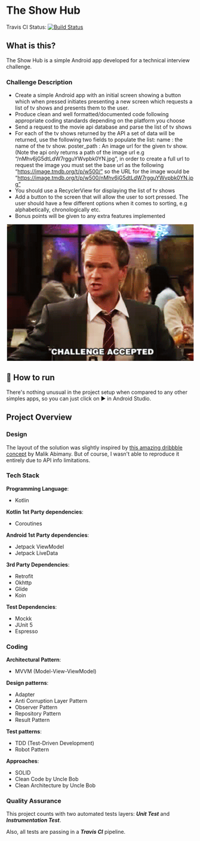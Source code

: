 
# The Show Hub
Travis CI Status:
[![Build Status](https://travis-ci.com/marcosvbras/theshowhub.svg?branch=master)](https://travis-ci.com/marcosvbras/theshowhub)

## What is this?
The Show Hub is a simple Android app developed for a technical interview challenge.

### Challenge Description
- Create a simple Android app with an initial screen showing a button which when pressed initiates presenting a new screen which requests a list of tv shows and presents them to the user.
- Produce clean and well formatted/documented code following appropriate coding standards depending on the platform you choose
- Send a request to the movie api database and parse the list of tv shows
- For each of the tv shows returned by the API a set of data will be returned, use the following two fields to populate the list: name : the name of the tv show. poster_path : An image url for the given tv show. (Note the api only returns a path of the image url e.g “/nMhv6jG5dtLdW7rgguYWvpbk0YN.jpg”, in order to create a full url to request the image you must set the base url as the following “https://image.tmdb.org/t/p/w500/” so the URL for the image would be “https://image.tmdb.org/t/p/w500/nMhv6jG5dtLdW7rgguYWvpbk0YN.jpg”
- You should use a RecyclerView for displaying the list of tv shows
- Add a button to the screen that will allow the user to sort pressed. The user should have a few different options when it comes to sorting, e.g alphabetically, chronologically etc.
- Bonus points will be given to any extra features implemented

<p  align="center">
<img  src="challenge.gif"  alt="Challenge accepted gif"/>
</p>

## :running: How to run
There's nothing unusual in the project setup when compared to any other simples apps, so you can just click on :arrow_forward: in Android Studio.

## Project Overview

### Design

The layout of the solution was slightly inspired by [this amazing dribbble concept](https://dribbble.com/shots/15279034-Abda-Full-Screen-App/attachments/7032023?mode=media) by Malik Abimany. But of course, I wasn't able to reproduce it entirely due to API info limitations.
  
### Tech Stack

**Programming Language**: 
- Kotlin

**Kotlin 1st Party dependencies**:
- Coroutines

**Android 1st Party dependencies**:
- Jetpack ViewModel
- Jetpack LiveData

**3rd Party Dependencies**:
- Retrofit
- Okhttp
- Glide
- Koin

**Test Dependencies**:
- Mockk
- JUnit 5
- Espresso

### Coding

**Architectural Pattern**: 
- MVVM (Model-View-ViewModel)

**Design patterns**:
- Adapter
- Anti Corruption Layer Pattern
- Observer Pattern
- Repository Pattern
- Result Pattern

**Test patterns**:
- TDD (Test-Driven Development)
- Robot Pattern

**Approaches**:
- SOLID
- Clean Code by Uncle Bob
- Clean Architecture by Uncle Bob

### Quality Assurance

This project counts with two automated tests layers: ***Unit Test*** and ***Instrumentation Test***.

Also, all tests are passing in a ***Travis CI*** pipeline.